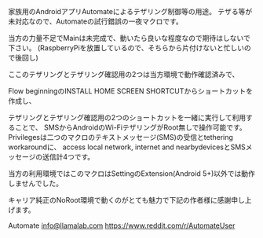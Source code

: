 家族用のAndroidアプリAutomateによるテザリング制御等の用途。
テザる等が未対応なので、Automateの試行錯誤の一夜マクロです。

当方の力量不足でMainは未完成で、動いたら良いな程度なので期待はしないで下さい。
(RaspberryPiを放置しているので、そちらから片付けないと忙しいので後回し)

ここのテザリングとテザリング確認用の2つは当方環境で動作確認済みで、

Flow beginningのINSTALL HOME SCREEN SHORTCUTからショートカットを作成し、

テザリングとテザリング確認用の2つのショートカットを一緒に実行して利用することで、
SMSからAndroidのWi-FiテザリングがRoot無しで操作可能です。
Privilegesは二つのマクロのテキストメッセージ(SMS)の受信とtethering workaroundに、
access local network, internet and nearbydevicesとSMSメッセージの送信計4つです。

当方の利用環境ではこのマクロはSettingのExtension(Android 5+)以外では動作しませんでした。


キャリア純正のNoRoot環境で動くのがとても魅力で下記の作者様に感謝申し上げます。

Automate
info@llamalab.com
https://www.reddit.com/r/AutomateUser
